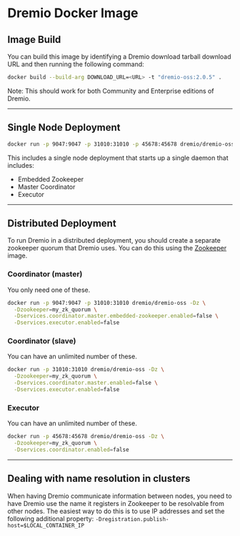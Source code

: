 # Dremio Docker Image
## Image Build

You can build this image by identifying a Dremio download tarball download URL and then running the following command:

``` bash
docker build --build-arg DOWNLOAD_URL=<URL> -t "dremio-oss:2.0.5" .
```

Note: This should work for both Community and Enterprise editions of Dremio.

---

## Single Node Deployment

```bash
docker run -p 9047:9047 -p 31010:31010 -p 45678:45678 dremio/dremio-oss
```
This includes a single node deployment that starts up a single daemon that includes:
* Embedded Zookeeper
* Master Coordinator
* Executor

---

## Distributed Deployment

To run Dremio in a distributed deployment, you should create a separate zookeeper quorum that Dremio uses. You can do this using the [Zookeeper](https://hub.docker.com/_/zookeeper/) image.

### Coordinator (master)

You only need one of these.

```bash
docker run -p 9047:9047 -p 31010:31010 dremio/dremio-oss -Dz \
  -Dzookeeper=my_zk_quorum \
  -Dservices.coordinator.master.embedded-zookeeper.enabled=false \
  -Dservices.executor.enabled=false
```

### Coordinator (slave)

You can have an unlimited number of these.

```bash
docker run -p 31010:31010 dremio/dremio-oss -Dz \
  -Dzookeeper=my_zk_quorum \
  -Dservices.coordinator.master.enabled=false \
  -Dservices.executor.enabled=false
```

### Executor

You can have an unlimited number of these.

```bash
docker run -p 45678:45678 dremio/dremio-oss -Dz \
  -Dzookeeper=my_zk_quorum \
  -Dservices.coordinator.enabled=false
```

---

## Dealing with name resolution in clusters
When having Dremio communicate information between nodes, you need to have Dremio use the name it registers in Zookeeper to be resolvable from other nodes. The easiest way to do this is to use IP addresses and set the following additional property: `-Dregistration.publish-host=$LOCAL_CONTAINER_IP`
